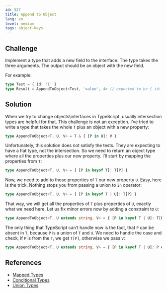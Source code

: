 ```yaml
---
id: 527
title: Append to Object
lang: en
level: medium
tags: object-keys
---
```


## Challenge

Implement a type that adds a new field to the interface.
The type takes the three arguments.
The output should be an object with the new field.

For example:

```ts
type Test = { id: '1' }
type Result = AppendToObject<Test, 'value', 4> // expected to be { id: '1', value: 4 }
```

## Solution

When we try to change objects\interfaces in TypeScript, usually intersection types are helpful for that.
This challenge is not an exception.
I’ve tried to write a type that takes the whole `T` plus an object with a new property:

```typescript
type AppendToObject<T, U, V> = T & { [P in U]: V }
```

Unfortunately, this solution does not satisfy the tests.
They are expecting to have a flat type, not the intersection.
So we need to return an object type where all the properties plus our new property.
I’ll start by mapping the properties from `T`:

```typescript
type AppendToObject<T, U, V> = { [P in keyof T]: T[P] }
```

Now, we need to add to those properties of `T` our new property `U`.
Easy, here is the trick.
Nothing stops you from passing a union to `in` operator:

```typescript
type AppendToObject<T, U, V> = { [P in keyof T | U]: T[P] }
```

That way, we will get all the properties of `T` plus properties of `U`, exactly what we need here.
Let us fix minor errors now by adding a constraint to `U`:

```typescript
type AppendToObject<T, U extends string, V> = { [P in keyof T | U]: T[P] }
```

The only thing that TypeScript can’t handle now is the fact, that `P` can be absent in `T`, because `P` is a union of `T` and `U`.
We need to handle the case and check, if `P` is from the `T`, we get `T[P]`, otherwise we pass `V`:

```typescript
type AppendToObject<T, U extends string, V> = { [P in keyof T | U]: P extends keyof T ? T[P] : V }
```

## References

- [Mapped Types](https://www.typescriptlang.org/docs/handbook/2/mapped-types.html)
- [Conditional Types](https://www.typescriptlang.org/docs/handbook/2/conditional-types.html)
- [Union Types](https://www.typescriptlang.org/docs/handbook/2/everyday-types.html#union-types)
